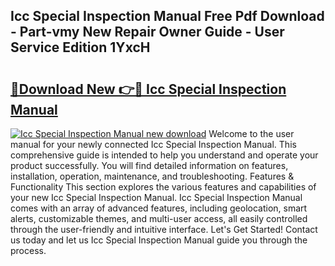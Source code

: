 ## Icc Special Inspection Manual Free Pdf Download - Part-vmy New Repair Owner Guide - User Service Edition 1YxcH

# <h2><a href="http://bc41817.oget.top/?id=Icc+Special+Inspection+Manual">🔗Download New 👉🔴 Icc Special Inspection Manual</a></h2>

[![Icc Special Inspection Manual new download](https://i.imgur.com/5g1atiW.png)](http://bc41817.oget.top/?id=Icc+Special+Inspection+Manual)
Welcome to the user manual for your newly connected Icc Special Inspection Manual. This comprehensive guide is intended to help you understand and operate your product successfully. You will find detailed information on features, installation, operation, maintenance, and troubleshooting. Features & Functionality This section explores the various features and capabilities of your new Icc Special Inspection Manual. Icc Special Inspection Manual comes with an array of advanced features, including geolocation, smart alerts, customizable themes, and multi-user access, all easily controlled through the user-friendly and intuitive interface. Let's Get Started! Contact us today and let us Icc Special Inspection Manual guide you through the process.
